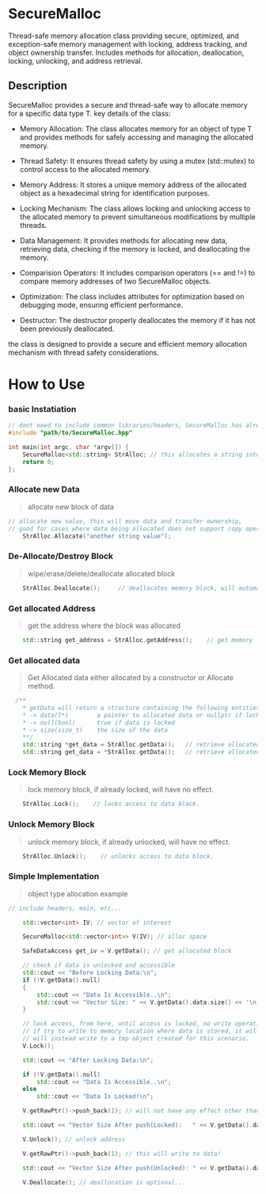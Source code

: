 # SecureMalloc
Thread-safe memory allocation class providing secure, optimized, and exception-safe memory management with locking, address tracking, and object ownership transfer. Includes methods for allocation, deallocation, locking, unlocking, and address retrieval.


## Description
SecureMalloc provides a secure and thread-safe way to allocate memory for a specific data type T. key details of the class:

* Memory Allocation: The class allocates memory for an object of type T and provides methods for safely accessing and managing the allocated memory.

* Thread Safety: It ensures thread safety by using a mutex (std::mutex) to control access to the allocated memory.

* Memory Address: It stores a unique memory address of the allocated object as a hexadecimal string for identification purposes.

* Locking Mechanism: The class allows locking and unlocking access to the allocated memory to prevent simultaneous modifications by multiple threads.

* Data Management: It provides methods for allocating new data, retrieving data, checking if the memory is locked, and deallocating the memory.

* Comparision Operators: It includes comparison operators (== and !=) to compare memory addresses of two SecureMalloc objects.

* Optimization: The class includes attributes for optimization based on debugging mode, ensuring efficient performance.

* Destructor: The destructor properly deallocates the memory if it has not been previously deallocated.

the class is designed to provide a secure and efficient memory allocation mechanism with thread safety considerations.

# How to Use

### basic Instatiation

```cpp
// dont need to include common libraries/headers, SecureMalloc has already access to most of them.
#include "path/to/SecureMalloc.hpp"

int main(int argc, char *argv[]) {
    SecureMalloc<std::string> StrAlloc; // this allocates a string into memory.
    return 0;
};
```

### Allocate new Data
> allocate new block of data
```cpp
// allocate new value, this will move data and transfer ownership,
// good for cases where data being allocated does not support copy operations
    StrAlloc.Allocate("another string value");
```

### De-Allocate/Destroy Block
> wipe/erase/delete/deallocate allocated block
```cpp
    StrAlloc.Deallocate();     // deallocates memory block, will automatically call allocated object destructor.
```


### Get allocated Address
> get the address where the block was allocated

```cpp
    std::string get_address = StrAlloc.getAddress();    // get memory location where object/data is stored. You should use direct initialization.
```

### Get allocated data
> Get Allocated data either allocated by a constructor or Allocate method.
```cpp
  /**
    * getData will return a structure containing the following entities:
    * -> data(T*)        a pointer to allocated data or nullptr if locked
    * -> null(bool)      true if data is locked
    * -> size(size_t)    the size of the data
    **/
    std::string *get_data = StrAlloc.getData();   // retrieve allocated data with read-write access, returns a pointer to the data
    std::string get_data = *StrAlloc.getData();   // retrieve allocated data with read-only access, data itself.
```

### Lock Memory Block
> lock memory block, if already locked, will have no effect.
```cpp
    StrAlloc.Lock();    // locks access to data block.
```

### Unlock Memory Block
> unlock memory block, if already unlocked, will have no effect.
```cpp
    StrAlloc.Unlock();    // unlocks access to data block.
```

### Simple Implementation
> object type allocation example
```cpp
// include headers, main, etc...

    std::vector<int> IV; // vector of interest

    SecureMalloc<std::vector<int>> V(IV); // alloc space

    SafeDataAccess get_iv = V.getData(); // get allocated block

    // check if data is unlocked and accessible
    std::cout << "Before Locking Data:\n";
    if (!V.getData().null)
    {
        std::cout << "Data Is Accessible..\n";
        std::cout << "Vector Size: " << V.getData().data.size() << '\n';
    }

    // lock access, from here, until access is locked, no write operations will have effect
    // if try to write to memory location where data is stored, it will not raise any error, but
    // will instead write to a tmp object created for this scenario.
    V.Lock();

    std::cout << "After Locking Data:\n";

    if (!V.getData().null)
        std::cout << "Data Is Accessible..\n";
    else
        std::cout << "Data Is Locked!\n";

    V.getRawPtr()->push_back(1); // will not have any effect other than writing to a tmp object(T)

    std::cout << "Vector Size After push(Locked):   " << V.getData().data.size() << '\n';

    V.Unlock(); // unlock address

    V.getRawPtr()->push_back(1); // this will write to data!

    std::cout << "Vector Size After push(Unlocked): " << V.getData().data.size() << '\n';

    V.Deallocate(); // deallocation is optional...
```
